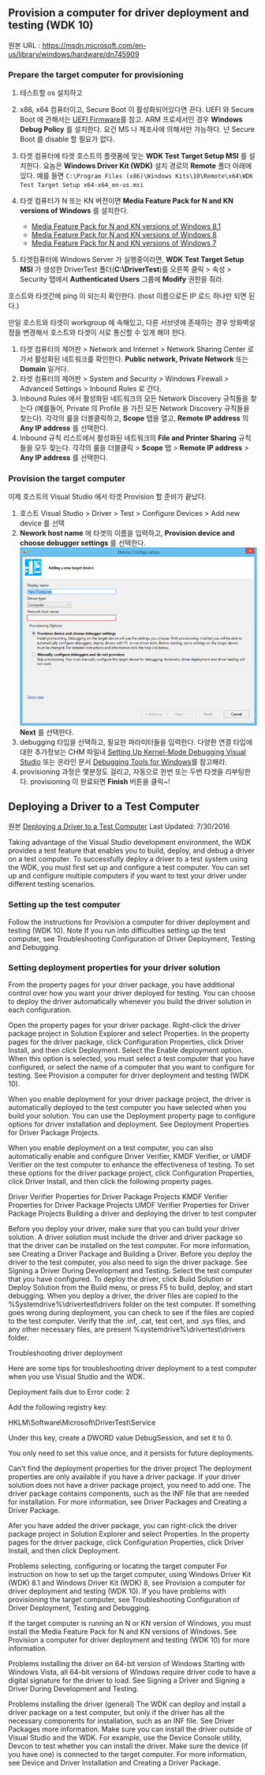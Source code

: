 ## Provision a computer for driver deployment and testing (WDK 10)
원본 URL : https://msdn.microsoft.com/en-us/library/windows/hardware/dn745909


### Prepare the target computer for provisioning
1. 테스트할 os 설치하고

1. x86, x64 컴퓨터이고, Secure Boot 이 활성화되어있다면 끈다. UEFI 와 Secure Boot 에 관해서는 [UEFI Firmware](https://technet.microsoft.com/ko-kr/library/hh824898.aspx)를 참고. ARM 프로세서인 경우 **Windows Debug Policy** 를 설치한다. 요건 MS 나 제조사에 의해서만 가능하다. 넌 Secure Boot 를 disable 할 필요가 없다. 

1. 타겟 컴퓨터에 타겟 호스트의 플랫폼에 맞는 **WDK Test Target Setup MSI** 를 설치한다. 요놈은 **Windows Driver Kit (WDK)** 설치 경로의 **Remote** 폴더 아래에 있다. 예를 들면 `C:\Program Files (x86)\Windows Kits\10\Remote\x64\WDK Test Target Setup x64-x64_en-us.msi`

1. 타겟 컴퓨터가 N 또는 KN 버전이면 **Media Feature Pack for N and KN versions of Windows** 를 설치한다. 
	- [Media Feature Pack for N and KN versions of Windows 8.1](https://www.microsoft.com/ko-kr/download/details.aspx?id=40744)
	- [Media Feature Pack for N and KN versions of Windows 8](https://www.microsoft.com/ko-kr/download/details.aspx?id=30685)
	- [Media Feature Pack for N and KN versions of Windows 7](https://www.microsoft.com/ko-kr/download/details.aspx?id=16546)
1. 타겟컴퓨터에 Windows Server 가 실행중이라면, **WDK Test Target Setup MSI** 가 생성한 DriverTest 폴더(**C:\DriverTest**)를 오른쪽 클릭 > 속성 > Security 탭에서 **Authenticated Users** 그룹에 **Modify** 권한을 줘라.

호스트와 타겟간에 ping 이 되는지 확인한다. (host 이름으로든 IP 로드 하나만 되면 된다.)


만일 호스트와 타겟이 workgroup 에 속해있고, 다른 서브넷에 존재하는 경우 방화벽설정을 변경해서 호스트와 타겟이 서로 통신할 수 있게 해야 한다. 

1. 타겟 컴퓨터의 제어판 > Network and Internet > Network Sharing Center 로가서 활성화된 네트워크를 확인한다. **Public network, Private Network** 또는 **Domain** 일거다. 
1. 타겟 컴퓨터의 제어판 > System and Security > Windows Firewall > Advanced Settings > Inbound Rules 로 간다. 
1. Inbound Rules 에서 활성화된 네트워크의 모든 Network Discovery 규칙들을 찾는다 (예를들어, Private 의 Profile 을 가진 모든 Network Discovery 규칙들을 찾는다). 각각의 룰을 더블클릭하고, **Scope** 탭을 열고, **Remote IP address** 의 **Any IP address** 를 선택한다. 
1. Inbound 규칙 리스트에서 활성화된 네트워크의 **File and Printer Sharing** 규칙들을 모두 찾는다.  각각의 룰을 더블클릭 > **Scope** 탭 > **Remote IP address** > **Any IP address** 를 선택한다.


### Provision the target computer
이제 호스트의 Visual Studio 에서 타겟 Provision 할 준비가 끝났다.

1. 호스트 Visual Studio > Driver > Test > Configure Devices > Add new device 를 선택
1. **Nework host name** 에 타겟의 이름을 입력하고, **Provision device and choose debugger settings** 를 선택한다.
![config](img/IC798034.png)
**Next** 를 선택한다.
1. debugging 타입을 선택하고, 필요한 파라미터들을 입력한다. 다양한 연결 타입에 대한 추가정보는 CHM 파일내 [Setting Up Kernel-Mode Debugging Visual Studio](https://msdn.microsoft.com/ko-kr/library/windows/hardware/hh439376(v=vs.85).aspx) 또는 온라인 문서 [Debugging Tools for Windows](https://msdn.microsoft.com/ko-kr/library/windows/hardware/ff551063(v=VS.85).aspx)를 참고해라.
1. provisioning 과정은 몇분정도 걸리고, 자동으로 한번 또는 두번 타겟을 리부팅한다. provisioning 이 완료되면 **Finish** 버튼을 클릭~!




## Deploying a Driver to a Test Computer 
원본 [Deploying a Driver to a Test Computer](https://msdn.microsoft.com/en-us/windows/hardware/drivers/develop/deploying-a-driver-to-a-test-computer)
Last Updated: 7/30/2016

Taking advantage of the Visual Studio development environment, the WDK provides a test feature that enables you to build, deploy, and debug a driver on a test computer. To successfully deploy a driver to a test system using the WDK, you must first set up and configure a test computer. You can set up and configure multiple computers if you want to test your driver under different testing scenarios.

### Setting up the test computer

Follow the instructions for Provision a computer for driver deployment and testing (WDK 10).
Note If you run into difficulties setting up the test computer, see Troubleshooting Configuration of Driver Deployment, Testing and Debugging.

### Setting deployment properties for your driver solution

From the property pages for your driver package, you have additional control over how you want your driver deployed for testing. You can choose to deploy the driver automatically whenever you build the driver solution in each configuration.

Open the property pages for your driver package. Right-click the driver package project in Solution Explorer and select Properties.
In the property pages for the driver package, click Configuration Properties, click Driver Install, and then click Deployment.
Select the Enable deployment option. When this option is selected, you must select a test computer that you have configured, or select the name of a computer that you want to configure for testing. See Provision a computer for driver deployment and testing (WDK 10).

When you enable deployment for your driver package project, the driver is automatically deployed to the test computer you have selected when you build your solution. You can use the Deployment property page to configure options for driver installation and deployment. See Deployment Properties for Driver Package Projects.

When you enable deployment on a test computer, you can also automatically enable and configure Driver Verifier, KMDF Verifier, or UMDF Verifier on the test computer to enhance the effectiveness of testing. To set these options for the driver package project, click Configuration Properties, click Driver Install, and then click the following property pages.

Driver Verifier Properties for Driver Package Projects
KMDF Verifier Properties for Driver Package Projects
UMDF Verifier Properties for Driver Package Projects
Building a driver and deploying the driver to test computer

Before you deploy your driver, make sure that you can build your driver solution. A driver solution must include the driver and driver package so that the driver can be installed on the test computer. For more information, see Creating a Driver Package and Building a Driver.
Before you deploy the driver to the test computer, you also need to sign the driver package. See Signing a Driver During Development and Testing.
Select the test computer that you have configured.
To deploy the driver, click Build Solution or Deploy Solution from the Build menu, or press F5 to build, deploy, and start debugging.
When you deploy a driver, the driver files are copied to the %Systemdrive%\drivertest\drivers folder on the test computer. If something goes wrong during deployment, you can check to see if the files are copied to the test computer. Verify that the .inf, .cat, test cert, and .sys files, and any other necessary files, are present %systemdrive%\drivertest\drivers folder.

Troubleshooting driver deployment

Here are some tips for troubleshooting driver deployment to a test computer when you use Visual Studio and the WDK.

Deployment fails due to Error code: 2

Add the following registry key:

HKLM\Software\Microsoft\DriverTest\Service

Under this key, create a DWORD value DebugSession, and set it to 0.

You only need to set this value once, and it persists for future deployments.

Can't find the deployment properties for the driver project
The deployment properties are only available if you have a driver package. If your driver solution does not have a driver package project, you need to add one. The driver package contains components, such as the INF file that are needed for installation. For more information, see Driver Packages and Creating a Driver Package.

Afer you have added the driver package, you can right-click the driver package project in Solution Explorer and select Properties. In the property pages for the driver package, click Configuration Properties, click Driver Install, and then click Deployment.

Problems selecting, configuring or locating the target computer
For instruction on how to set up the target computer, using Windows Driver Kit (WDK) 8.1 and Windows Driver Kit (WDK) 8, see Provision a computer for driver deployment and testing (WDK 10). If you have problems with provisioning the target computer, see Troubleshooting Configuration of Driver Deployment, Testing and Debugging.

If the target computer is running an N or KN version of Windows, you must install the Media Feature Pack for N and KN versions of Windows. See Provision a computer for driver deployment and testing (WDK 10) for more information.

Problems installing the driver on 64-bit version of Windows
Starting with Windows Vista, all 64-bit versions of Windows require driver code to have a digital signature for the driver to load. See Signing a Driver and Signing a Driver During Development and Testing.

Problems installing the driver (general)
The WDK can deploy and install a driver package on a test computer, but only if the driver has all the necessary components for installation, such as an INF file. See Driver Packages more information. Make sure you can install the driver outside of Visual Studio and the WDK. For example, use the Device Console utility, Devcon to test whether you can install the driver. Make sure the device (if you have one) is connected to the target computer. For more information, see Device and Driver Installation and Creating a Driver Package.